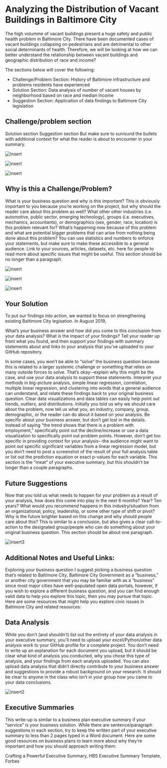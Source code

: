 # Analyzing the Distribution of Vacant Buildings in Baltimore City
The high volumme of vacant buildings present a huge safety and public health problem in Baltimore City. There have been documented cases of vacant buildings collapsing on pedestrians and are detrimental to other social determinants of health. Therefore, we will be looking at how we can better understand the relationship between vacant buildings and geographic distribution of race and income? 

The sections below will cover the following: 
* Challenge/Problem Section: History of Baltimore infrastructure and problems residents have experienced  
* Solution Section: Data analysis of number of vacant houses by neighborhood based on race and median income 
* Suggestion Section: Applicaiton of data findings to Baltimore City legislation 

## Challenge/problem section
Solution section
Suggestion section
But make sure to surround the bullets with additional context for what the reader is about to encounter in your summary.

![insert](NeighborhoodVacantBuildings.png)

![insert](VacantBuildingsBlackResidents.png)

![insert](VacantBuildingsWhiteResidents.png)


## Why is this a Challenge/Problem?
What is your business question and why is this important? This is obviously important to you because you’re working on the project, but why should the reader care about this problem as well? What other other industries (i.e. automotive, public sector, emerging technology), groups (i.e. executives, mechanics, accountants), or demographics (sex, gender, race, location) is this problem relevant for? What’s happening now because of this problem and what are potential bigger problems that can arise from nothing being done about this problem? You can use statistics and numbers to enforce your statements, but make sure to make these accessible to a general audience. Link to your sources, articles, datasets, etc. here for people to read more about specific issues that might be useful. This section should be no longer than a paragraph.

![insert](NeighborhoodVacantBuildings.png)

![insert](PoliceDistrictVacantBuildings.png)

![insert](VacantBuildingsMedianIncomeScatterGraph.png)

## Your Solution
To put our findings into action, we wanted to focus on strengthening existing Baltimore City legisation. In August 2019, 

What’s your business answer and how did you come to this conclusion from your data analysis? 
What is the impact of your findings? 
Tell your reader up front what you found, and then support your findings with summary statements about and links to your analysis that you’ve uploaded to your GitHub repository. 

In some cases, you won’t be able to “solve” the business question because this is related to a larger systemic challenge or something that relies on many outside forces to solve. That’s okay--explain why this might be the case, and use your data analysis to support these statements. Interpret your methods in big-picture analysis, simple linear regression, correlation, multiple linear regression, and clustering into words that a general audience can understand, and relate these findings back to your original business question. Clear data visualizations and data tables can easily help point out trends, outliers, and distributions. Initially you told us why we should care about the problem, now tell us what you, an industry, company, group, demographic, or the reader can do about it based on your analysis. Be specific about your business answer, but don’t get lost in the details. Instead of saying “the trend shows that there is a problem with employment,” specifically point out the decline/increase or use a data visualization to specifically point out problem points. However, don’t get too specific in providing context for your analysis--the audience might want to point out specific significant variables from a linear regression model, but you don’t need to post a screenshot of the result of your full analysis table or list out the prediction equation or exact p-values for each variable. This section is the “meat” of your executive summary, but this shouldn’t be longer than a couple paragraphs.

## Future Suggestions
Now that you told us what needs to happen for your problem as a result of your analysis, how does this come into play in the next 6 months? Year? Ten years? What would you recommend happens in this industry/situation from an organizational, policy, leadership, or some other type of shift or pivot? Why is the future brighter based on this change and why should people care about this? This is similar to a conclusion, but also gives a clear call-to-action to the designated group/people who can do something about your original business question. This section should be about one paragraph.

![insert3](VacantBuildingsDiversityIndex.png)

## Additional Notes and Useful Links:
Exploring your business question
I suggest picking a business question that’s related to Baltimore City, Baltimore City Government as a “business,” or another city government that you may be familiar with as a “business” since most major cities have well-populated open data portals, however, if you wish to explore a different business question, and you can find enough valid data to help you explore this topic, then you may pursue that topic. Here are some resources that might help you explore civic issues in Baltimore City and related resources:


## Data Analysis
While you don’t (and shouldn’t) list out the entirety of your data analysis in your executive summary, you’ll need to upload your excel/Python/other data analysis work to your GitHub profile for a complete project. You don’t need to write up an explanation for each document you upload, but it should be clear what kind of analysis you conducted, why you chose this type of analysis, and your findings from each analysis uploaded. You can also upload data analysis that didn’t directly contribute to your business answer and suggestions to provide a robust background on your research. It should be clear to anyone in the class who isn’t in your group how you came to your data conclusions.

![insert2](https://github.com/EuniceNamkoong/Vacant-Buildings-Baltimore-City-Income-Race/blob/main/Cluster%20Analysis%20Results.png)

## Executive Summaries
This write-up is similar to a business plan executive summary if your “service” is your business solution. While there are sentence/paragraph suggestions in each section, try to keep the written part of your executive summary to less than 2 pages typed in a Word document. Here are some good resources on business plans to learn more about why they’re important and how you should approach writing them:

Crafting a Powerful Executive Summary, HBS
Executive Summary Template, Forbes
